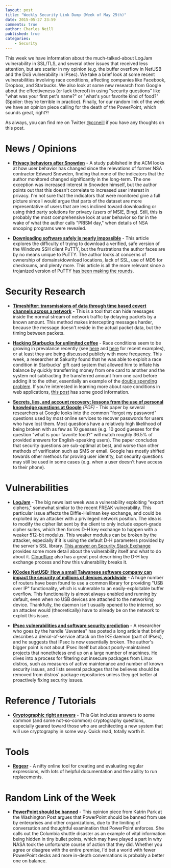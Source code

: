 ```yaml
---
layout: post
title: "Weekly Security Link Dump (Week of May 25th)"
date: 2015-05-27 23:59
comments: true
author: Charles Neill
published: true
categories:
    - Security
---
```


This week we have information about the much-talked-about LogJam vulnerability in SSL/TLS, and several other issues that received less attention, but are scarier in my opinion (e.g. the buffer overflow in NetUSB and the DoS vulnerability in IPsec). We take a brief look at some recent vulnerabilities involving race conditions, affecting companies like Facebook, Dropbox, and Starbucks. We also look at some new research from Google about the effectiveness (or lack thereof) in using "security questions" like "what was your first pet's name?" or "what's your favorite kind of food?" (Spoiler: they're terrible in practice). Finally, for our random link of the week we have an opinion piece calling for the death of the PowerPoint, which sounds great, right?!

As always, you can find me on Twitter [@ccneill][twitter] if you have any thoughts on this post.

# News / Opinions

- [__Privacy behaviors after Snowden__][snowden] - A study published in the ACM looks at how user behavior has changed since the relevations of former NSA contractor Edward Snowden, finding that none of the indicators that the author monitored changed significantly in the long-term. The one exception was increased interest in Snowden himself, but the author points out that this doesn't correlate to increased user interest in privacy. I'm not sure that the indicators that were monitored give a full picture since I would argue that parts of the dataset are more representative of users that are less inclined toward downloading or using third party solutions for privacy (users of MSIE, Bing). Still, this is probably the most comprehensive look at user behavior so far in the wake of what the author calls "PRISM day," when details of NSA snooping programs were revealed.

- [__Downloading software safely is nearly impossible__][putty] - This article explores the difficulty of trying to download a verified, safe version of the Windows SSH client PuTTY, but the frustrations the author faces are by no means unique to PuTTY. The author looks at concerns of ownership of domains/download locations, lack of SSL, use of MD5 for checksums, and plenty more. This article is all the more relevant since a trojanized version of PuTTY [has been making the rounds][putty2].


# Security Research

- [__Timeshifter: transmissions of data through time based covert channels across a network__][timeshifter] - This is a tool that can hide messages inside the normal stream of network traffic by delaying packets by a known amount. This method makes intercepting messages harder, because the message doesn't reside in the actual packet data, but the timing between packets.

- [__Hacking Starbucks for unlimited coffee__][starbucks] - Race conditions seem to be growing in prevalance recently (see [here][racecond] and [here][racecond2] for recent examples), or at least they are being discussed publicly with more frequency. This week, a researcher at Sakurity found that he was able to exploit a race condition in Starbucks' gift card system that allowed him to inflate his balance by quickly transferring money from one card to another and the system not subtracting the transferred amount from one card before adding it to the other, essentially an example of the [double spending problem][racecond3]. If you're interested in learning more about race conditions in web applications, [this post][racecond4] has some good information.

- [__Secrets, lies, and account recovery: lessons from the use of personal knowledge questions at Google__][sec_questions] _(PDF)_ - This paper by several researchers at Google looks into the common "forgot my password" questions used by most online services to recover passwords for users who have lost them. Most questions have a relatively high likelihood of being broken with as few as 10 guesses (e.g. 10 good guesses for the question "what is your favorite food?" will match roughly 36.5% of provided answers for English-speaking users). The paper concludes that security questions are sub-optimal at best, and worse than other methods of verificaton such as SMS or email. Google has mostly shifted towards other methods for proving user identity, but security questions may still be used in some cases (e.g. when a user doesn't have access to their phone).

# Vulnerabilities

- [__LogJam__][logjam] - The big news last week was a vulnerability exploiting "export ciphers," somewhat similar to the recent FREAK vulnerability. This particular issue affects the Diffie-Hellman key exchange, and could be exploited by an attacker with a privileged network position. The idea is to modify the cipher list sent by the client to only include export-grade cipher suites, which then forces D-H key exchange to happen with a weaker 512-bit modulus. This weaker modulus can be broken by the attacker, especially if it is using the default D-H parameters provided by the server's SSL library. [This answer on Security Stack Exchange][logjam2] provides some more detail about the vulnerability itself and what to do about it. [Cloudflare][logjam3] also has a great post describing the D-H key exchange process and how this vulnerability breaks it.

- [__KCodes NetUSB: How a small Taiwanese software company can impact the security of millions of devices worldwide__][netusb] - A huge number of routers have been found to use a common library for providing "USB over IP" functionality, which is vulnerable to an easily-exploitable buffer overflow. This functionality is almost always enabled and running by default, even when no USB devices are attached to the networking device. Thankfully, the daemon isn't usually opened to the internet, so an attacker would (theoretically) have to already be on the network to exploit this issue.

- [__IPsec vulnerabilities and software security prediction__][ipsec] - A researcher who goes by the handle "Javantea" has posted a long article that briefly describes a denial-of-service attack on the IKE daemon (part of IPsec), and he suggests that IPsec is now essentially broken. The author's bigger point is not about IPsec itself but about poorly-maintained projects that nonetheless end up on a large number of machines. He dives into a process for filtering out insecure packages from Linux distros, such as measures of active maintenance and number of known security issues, and lists several packages that he believes should be removed from distros' package repositories unless they get better at proactively fixing security issues.

# Reference / Tutorials

- [__Cryptographic right answers__][crypto_answers] - This Gist includes answers to some common (and some not-so-common) cryptography questions, especially geared toward those who are architecting a new system that will use cryptography in some way. Quick read, totally worth it.


# Tools

- [__Regexr__][regexr] - A nifty online tool for creating and evaluating regular expressions, with lots of helpful documentation and the ability to run replacements.

# Random Link of the Week

- [__PowerPoint should be banned__][ppt] - This opinion piece from Katrin Park at the Washington Post argues that PowerPoint should be banned from use by enterprises and other organizations, due to the limiting of conversation and thoughtful examination that PowerPoint enforces. She calls out the Columbia shuttle disaster as an example of vital information being hidden in tiny bullet points, which may have played a part in why NASA took the unfortunate course of action that they did. Whether you agree or disagree with the entire premise, I'd bet a world with fewer PowerPoint decks and more in-depth conversations is probably a better one on balance.


[twitter]: https://twitter.com/ccneill

[snowden]: http://cacm.acm.org/magazines/2015/5/186025-privacy-behaviors-after-snowden/fulltext
[putty]: https://noncombatant.org/2014/03/03/downloading-software-safely-is-nearly-impossible/
[putty2]: http://www.net-security.org/malware_news.php?id=3041

[timeshifter]: https://www.anfractuosity.com/projects/timeshifter/
[starbucks]: http://sakurity.com/blog/2015/05/21/starbucks.html
[racecond]: https://hackerone.com/reports/59179
[racecond2]: http://josipfranjkovic.blogspot.com/2015/04/race-conditions-on-facebook.html
[racecond3]: http://en.wikipedia.org/wiki/Double-spending
[racecond4]: https://defuse.ca/race-conditions-in-web-applications.htm
[sec_questions]: http://static.googleusercontent.com/media/research.google.com/en/us/pubs/archive/43783.pdf

[logjam]: https://weakdh.org/
[logjam2]: http://security.stackexchange.com/questions/89689/what-is-logjam-and-how-do-i-prevent-it
[logjam3]: https://blog.cloudflare.com/logjam-the-latest-tls-vulnerability-explained/
[netusb]: http://blog.sec-consult.com/2015/05/kcodes-netusb-how-small-taiwanese.html?m=1
[ipsec]: https://www.altsci.com/ipsec/

[crypto_answers]: https://gist.github.com/tqbf/be58d2d39690c3b366ad

[regexr]: http://regexr.com/

[ppt]: http://www.washingtonpost.com/posteverything/wp/2015/05/26/powerpoint-should-be-banned-this-powerpoint-presentation-explains-why/?tid=pm_pop_b

